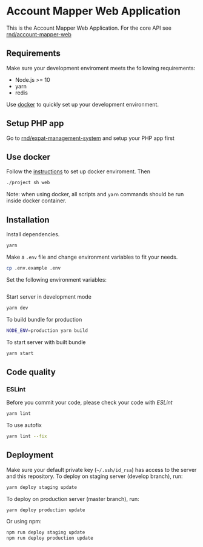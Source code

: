 # Account Mapper Web Application

This is the Account Mapper Web Application. For the core API
see [rnd/account-mapper-web](https://gitlab.sun-asterisk.com/rnd/Expat-management-system-web)

## Requirements

Make sure your development enviroment meets the following requirements:

-   Node.js >= 10
-   yarn
-   redis

Use [docker](https://github.com/sun-asterisk-research/docker-php-development) to quickly set up your development environment.

## Setup PHP app

Go to [rnd/expat-management-system](https://gitlab.sun-asterisk.com/rnd/Expat-management-system) and setup your PHP app first

## Use docker

Follow the [instructions](https://gitlab.sun-asterisk.com/rnd/Expat-management-system#use-docker) to set up docker enviroment. Then

```sh
./project sh web
```

Note: when using docker, all scripts and `yarn` commands should be run inside docker container.

## Installation

Install dependencies.

```sh
yarn
```

Make a `.env` file and change environment variables to fit your needs.

```sh
cp .env.example .env
```

Set the following environment variables:

```env

```

Start server in development mode

```sh
yarn dev
```

To build bundle for production

```sh
NODE_ENV=production yarn build
```

To start server with built bundle

```sh
yarn start
```

## Code quality

### ESLint

Before you commit your code, please check your code with _ESLint_

```sh
yarn lint
```

To use autofix

```sh
yarn lint --fix
```

## Deployment

Make sure your default private key (`~/.ssh/id_rsa`) has access to the server and this repository.
To deploy on staging server (develop branch), run:

```sh
yarn deploy staging update
```

To deploy on production server (master branch), run:

```sh
yarn deploy production update
```

Or using npm:

```sh
npm run deploy staging update
npm run deploy production update
```

